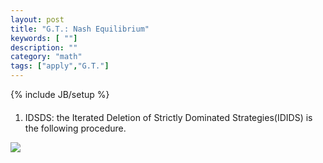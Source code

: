 ```yaml
---
layout: post
title: "G.T.: Nash Equilibrium"
keywords: [ ""]
description: ""
category: "math"
tags: ["apply","G.T."]
---
```

{% include JB/setup %}

####
1. IDSDS: the Iterated Deletion of Strictly Dominated Strategies(IDIDS) is the
   following procedure. 

<img
src="{{IMAGE_PATH}}/math-apply-game-theory-ordinal-payoffs-nash-equilibrium-IDSDS.png" />
